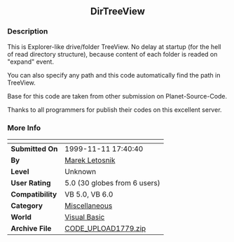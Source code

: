 ﻿<div align="center">

## DirTreeView


</div>

### Description

This is Explorer-like drive/folder TreeView. No delay at startup (for the hell of read directory structure), because content of each folder is readed on "expand" event.

You can also specify any path and this code automatically find the path in TreeView.

Base for this code are taken from other submission on Planet-Source-Code.

Thanks to all programmers for publish their codes on this excellent server.
 
### More Info
 


<span>             |<span>
---                |---
**Submitted On**   |1999-11-11 17:40:40
**By**             |[Marek Letosnik](https://github.com/Planet-Source-Code/PSCIndex/blob/master/ByAuthor/marek-letosnik.md)
**Level**          |Unknown
**User Rating**    |5.0 (30 globes from 6 users)
**Compatibility**  |VB 5\.0, VB 6\.0
**Category**       |[Miscellaneous](https://github.com/Planet-Source-Code/PSCIndex/blob/master/ByCategory/miscellaneous__1-1.md)
**World**          |[Visual Basic](https://github.com/Planet-Source-Code/PSCIndex/blob/master/ByWorld/visual-basic.md)
**Archive File**   |[CODE\_UPLOAD1779\.zip](https://github.com/Planet-Source-Code/marek-letosnik-dirtreeview__1-4416/archive/master.zip)








